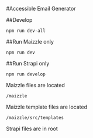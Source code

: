 #Accessible Email Generator

##Develop
```
npm run dev-all
```

##Run Maizzle only
```
npm run dev
```

##Run Strapi only
```
npm run develop
```

Maizzle files are located
```
/maizzle
```

Maizzle template files are located
```
/maizzle/src/templates
```

Strapi files are in root